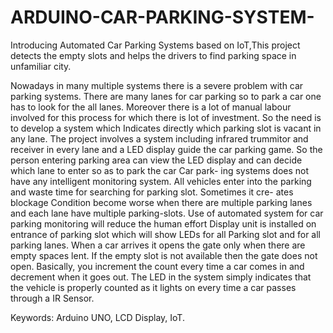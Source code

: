 # ARDUINO-CAR-PARKING-SYSTEM-
Introducing Automated Car Parking Systems based on IoT,This project detects the empty slots and helps the drivers to find parking space in unfamiliar city.



Nowadays in many multiple systems there is a severe problem with car parking
systems. There are many lanes for car parking so to park a car one has to look for
the all lanes. Moreover there is a lot of manual labour involved for this process
for which there is lot of investment. So the need is to develop a system which
Indicates directly which parking slot is vacant in any lane. The project involves a
system including infrared trummitor and receiver in every lane and a LED display
guide the car parking game. So the person entering parking area can view the
LED display and can decide which lane to enter so as to park the car Car park-
ing systems does not have any intelligent monitoring system. All vehicles enter
into the parking and waste time for searching for parking slot. Sometimes it cre-
ates blockage Condition become worse when there are multiple parking lanes and
each lane have multiple parking-slots. Use of automated system for car parking
monitoring will reduce the human effort Display unit is installed on entrance of
parking slot which will show LEDs for all Parking slot and for all parking lanes.
When a car arrives it opens the gate only when there are empty spaces lent. If the
empty slot is not available then the gate does not open. Basically, you increment
the count every time a car comes in and decrement when it goes out. The LED
in the system simply indicates that the vehicle is properly counted as it lights on
every time a car passes through a IR Sensor.


Keywords: Arduino UNO, LCD Display, IoT.

